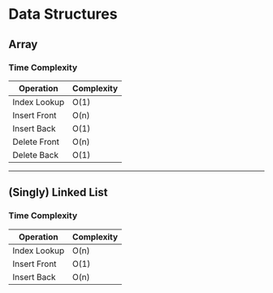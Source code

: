 # Data Structures

## Array
### Time Complexity

|Operation|Complexity|
|---------|----------|
|Index Lookup|O(1)|
|Insert Front|O(n)|
|Insert Back|O(1)|
|Delete Front|O(n)|
|Delete Back|O(1)|

--------------------------------

## (Singly) Linked List
### Time Complexity

|Operation|Complexity|
|---------|----------|
|Index Lookup|O(n)|
|Insert Front|O(1)|
|Insert Back|O(n)|
